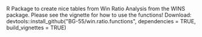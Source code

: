 R Package to create nice tables from Win Ratio Analysis from the WINS package. Please see the vignette for how to use the functions!
Download: devtools::install_github("BG-55/win.ratio.functions", dependencies = TRUE, build_vignettes = TRUE)
